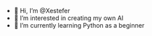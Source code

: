- 👋 Hi, I’m @Xestefer
- 👀 I’m interested in creating my own AI
- 🌱 I’m currently learning Python as a beginner

<!---
Xestefer/Xestefer is a ✨ special ✨ repository because its `README.md` (this file) appears on your GitHub profile.
You can click the Preview link to take a look at your changes.
--->

